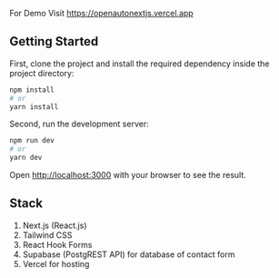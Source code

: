 For Demo Visit https://openautonextjs.vercel.app

## Getting Started


First, clone the project and install the required dependency inside the project directory:

```bash
npm install
# or
yarn install
```
Second, run the development server:

```bash
npm run dev
# or
yarn dev
```

Open [http://localhost:3000](http://localhost:3000) with your browser to see the result.

## Stack

1. Next.js (React.js)
2. Tailwind CSS
3. React Hook Forms
4. Supabase (PostgREST API) for database of contact form
5. Vercel for hosting
